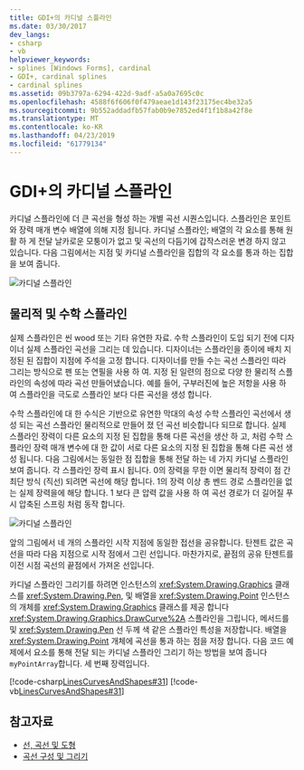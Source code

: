 ```yaml
---
title: GDI+의 카디널 스플라인
ms.date: 03/30/2017
dev_langs:
- csharp
- vb
helpviewer_keywords:
- splines [Windows Forms], cardinal
- GDI+, cardinal splines
- cardinal splines
ms.assetid: 09b3797a-6294-422d-9adf-a5a0a7695c0c
ms.openlocfilehash: 4588f6f606f0f479aeae1d143f23175ec4be32a5
ms.sourcegitcommit: 9b552addadfb57fab0b9e7852ed4f1f1b8a42f8e
ms.translationtype: MT
ms.contentlocale: ko-KR
ms.lasthandoff: 04/23/2019
ms.locfileid: "61779134"
---
```

# <a name="cardinal-splines-in-gdi"></a>GDI+의 카디널 스플라인
카디널 스플라인에 더 큰 곡선을 형성 하는 개별 곡선 시퀀스입니다. 스플라인은 포인트와 장력 매개 변수 배열에 의해 지정 됩니다. 카디널 스플라인; 배열의 각 요소를 통해 원활 하 게 전달 날카로운 모퉁이가 없고 및 곡선의 다듬기에 갑작스러운 변경 하지 않고 있습니다. 다음 그림에서는 지점 및 카디널 스플라인을 집합의 각 요소를 통과 하는 집합을 보여 줍니다.  
  
 ![카디널 스플라인](./media/aboutgdip02-art09.gif "Aboutgdip02_art09")  
  
## <a name="physical-and-mathematical-splines"></a>물리적 및 수학 스플라인  
 실제 스플라인은 씬 wood 또는 기타 유연한 자료. 수학 스플라인이 도입 되기 전에 디자이너 실제 스플라인 곡선을 그리는 데 있습니다. 디자이너는 스플라인을 종이에 배치 지정된 된 집합이 지점에 주석을 고정 합니다. 디자이너를 만들 수는 곡선 스플라인 따라 그리는 방식으로 펜 또는 연필을 사용 하 여. 지정 된 일련의 점으로 다양 한 물리적 스플라인의 속성에 따라 곡선 만들어냈습니다. 예를 들어, 구부러진에 높은 저항을 사용 하 여 스플라인을 극도로 스플라인 보다 다른 곡선을 생성 합니다.  
  
 수학 스플라인에 대 한 수식은 기반으로 유연한 막대의 속성 수학 스플라인 곡선에서 생성 되는 곡선 스플라인 물리적으로 만들어 졌 던 곡선 비슷합니다 되므로 합니다. 실제 스플라인 장력이 다른 요소의 지정 된 집합을 통해 다른 곡선을 생산 하 고, 처럼 수학 스플라인 장력 매개 변수에 대 한 값이 서로 다른 요소의 지정 된 집합을 통해 다른 곡선 생성 됩니다. 다음 그림에서는 동일한 점 집합을 통해 전달 하는 네 가지 카디널 스플라인 보여 줍니다. 각 스플라인 장력 표시 됩니다. 0의 장력을 무한 이면 물리적 장력이 점 간 최단 방식 (직선) 되려면 곡선에 해당 합니다. 1의 장력 이상 총 벤드 경로 스플라인을 없는 실제 장력을에 해당 합니다. 1 보다 큰 압력 값을 사용 하 여 곡선 경로가 더 길어질 푸시 압축된 스프링 처럼 동작 합니다.  
  
 ![카디널 스플라인](./media/aboutgdip02-art10.gif "Aboutgdip02_art10")  
  
 앞의 그림에서 네 개의 스플라인 시작 지점에 동일한 접선을 공유합니다. 탄젠트 값은 곡선을 따라 다음 지점으로 시작 점에서 그린 선입니다. 마찬가지로, 끝점의 공유 탄젠트를 이전 시점 곡선의 끝점에서 가져온 선입니다.  
  
 카디널 스플라인 그리기를 하려면 인스턴스의 <xref:System.Drawing.Graphics> 클래스를 <xref:System.Drawing.Pen>, 및 배열을 <xref:System.Drawing.Point> 인스턴스의 개체를 <xref:System.Drawing.Graphics> 클래스를 제공 합니다 <xref:System.Drawing.Graphics.DrawCurve%2A> 스플라인을 그립니다, 메서드를 및 <xref:System.Drawing.Pen> 선 두께 색 같은 스플라인 특성을 저장합니다. 배열을 <xref:System.Drawing.Point> 개체에 곡선을 통과 하는 점을 저장 합니다. 다음 코드 예제에서 요소를 통해 전달 되는 카디널 스플라인 그리기 하는 방법을 보여 줍니다 `myPointArray`합니다. 세 번째 장력입니다.  
  
 [!code-csharp[LinesCurvesAndShapes#31](~/samples/snippets/csharp/VS_Snippets_Winforms/LinesCurvesAndShapes/CS/Class1.cs#31)]
 [!code-vb[LinesCurvesAndShapes#31](~/samples/snippets/visualbasic/VS_Snippets_Winforms/LinesCurvesAndShapes/VB/Class1.vb#31)]  
  
## <a name="see-also"></a>참고자료

- [선, 곡선 및 도형](lines-curves-and-shapes.md)
- [곡선 구성 및 그리기](constructing-and-drawing-curves.md)
